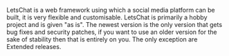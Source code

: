 LetsChat is a web framework using which a social media platform can be built, it is very flexible and customisable. LetsChat is primarily a hobby project and is given "as is". The newest version is the only version that gets bug fixes and security patches, if you want to use an older version for the sake of stability then that is entirely on you. The only exception are Extended releases.
